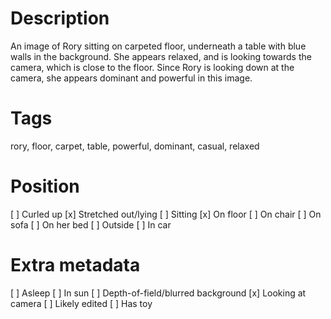 # Description
An image of Rory sitting on carpeted floor, underneath a table with blue walls in the background. She appears relaxed, and is looking towards the camera, which is close to the floor. Since Rory is looking down at the camera, she appears dominant and powerful in this image. 
# Tags
rory, floor, carpet, table, powerful, dominant, casual, relaxed
# Position
[ ] Curled up
[x] Stretched out/lying
[ ] Sitting
[x] On floor
[ ] On chair
[ ] On sofa
[ ] On her bed
[ ] Outside
[ ] In car
# Extra metadata
[ ] Asleep
[ ] In sun
[ ] Depth-of-field/blurred background
[x] Looking at camera
[ ] Likely edited
[ ] Has toy
